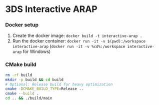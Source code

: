 # 3DS Interactive ARAP

### Docker setup
1. Create the docker image: `docker build -t interactive-arap .`
2. Run the docker container: `docker run -it -v $(pwd):/workspace interactive-arap` (`docker run -it -v %cd%:/workspace interactive-arap` for Windows)

### CMake build 
```bash
rm -rf build
mkdir -p build && cd build
# Optional: Release build for heavy optimization
cmake -DCMAKE_BUILD_TYPE=Release .. 
cmake --build .
cd .. && ./build/main
```
